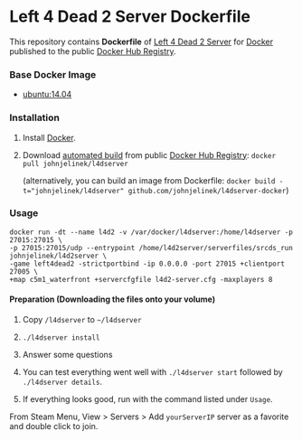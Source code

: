 # Left 4 Dead 2 Server Dockerfile

This repository contains **Dockerfile** of [Left 4 Dead 2 Server](http://gameservermanagers.com/lgsm/l4d2server/) for [Docker](https://www.docker.com/) published to the public [Docker Hub Registry](https://registry.hub.docker.com/).

### Base Docker Image

* [ubuntu:14.04](https://hub.docker.com/_/ubuntu/)


### Installation

1. Install [Docker](https://www.docker.com/).

2. Download [automated build](https://registry.hub.docker.com/u/johnjelinek/l4dserver/) from public [Docker Hub Registry](https://registry.hub.docker.com/): `docker pull johnjelinek/l4dserver`

   (alternatively, you can build an image from Dockerfile: `docker build -t="johnjelinek/l4dserver" github.com/johnjelinek/l4dserver-docker`)

### Usage

    docker run -dt --name l4d2 -v /var/docker/l4dserver:/home/l4dserver -p 27015:27015 \
    -p 27015:27015/udp --entrypoint /home/l4d2server/serverfiles/srcds_run johnjelinek/l4d2server \
    -game left4dead2 -strictportbind -ip 0.0.0.0 -port 27015 +clientport 27005 \
    +map c5m1_waterfront +servercfgfile l4d2-server.cfg -maxplayers 8

#### Preparation (Downloading the files onto your volume)

  1. Copy `/l4dserver` to `~/l4dserver`

  2. `./l4dserver install`

  3. Answer some questions

  4. You can test everything went well with `./l4dserver start` followed by `./l4dserver details`.

  5. If everything looks good, run with the command listed under `Usage`.

From Steam Menu, View > Servers > Add `yourServerIP` server as a favorite and double click to join.
